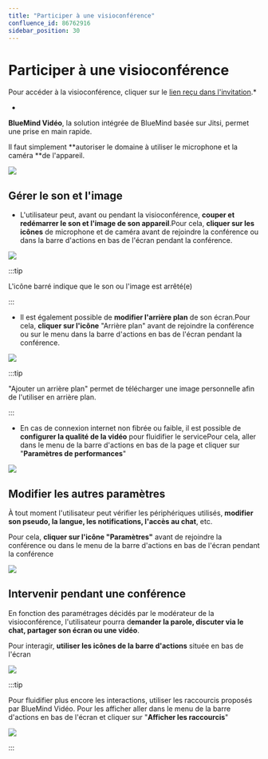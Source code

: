 ```yaml
---
title: "Participer à une visioconférence"
confluence_id: 86762916
sidebar_position: 30
---
```

# Participer à une visioconférence


Pour accéder à la visioconférence, cliquer sur le [lien reçu dans l'invitation](/Guide_de_l_utilisateur/L_agenda/Participer_à_un_évènement/).*


*

**BlueMind Vidéo**, la solution intégrée de BlueMind basée sur Jitsi, permet une prise en main rapide.

Il faut simplement **autoriser le domaine à utiliser le microphone et la caméra **de l'appareil.

![](../../attachments/86762916/86764879.png)


## Gérer le son et l'image

- L'utilisateur peut, avant ou pendant la visioconférence, **couper et redémarrer le son et l'image de son appareil**.Pour cela, **cliquer sur les icônes** de microphone et de caméra avant de rejoindre la conférence ou dans la barre d'actions en bas de l'écran pendant la conférence.


![](../../attachments/86762916/86764878.png)


:::tip

L'icône barré indique que le son ou l'image est arrêté(e)

:::


- Il est également possible de **modifier l'arrière plan** de son écran.Pour cela, **cliquer sur l'icône** "Arrière plan" avant de rejoindre la conférence ou sur le menu dans la barre d'actions en bas de l'écran pendant la conférence.


![](../../attachments/86762916/86764877.png)


:::tip

"Ajouter un arrière plan" permet de télécharger une image personnelle afin de l'utiliser en arrière plan.

:::


- En cas de connexion internet non fibrée ou faible, il est possible de **configurer la qualité de la vidéo** pour fluidifier le servicePour cela, aller dans le menu de la barre d'actions en bas de la page et cliquer sur "**Paramètres de performances**"


![](../../attachments/86762916/86764875.png)


## Modifier les autres paramètres

À tout moment l'utilisateur peut vérifier les périphériques utilisés, **modifier son pseudo, la langue, les notifications, l'accès au chat**, etc.

Pour cela, **cliquer sur l'icône "Paramètres"** avant de rejoindre la conférence ou dans le menu de la barre d'actions en bas de l'écran pendant la conférence


![](../../attachments/86762916/86764876.png)


## Intervenir pendant une conférence

En fonction des paramétrages décidés par le modérateur de la visioconférence, l'utilisateur pourra d**emander la parole, discuter via le chat, partager son écran ou une vidéo**.

Pour interagir, **utiliser les icônes de la barre d'actions** située en bas de l'écran


![](../../attachments/86762916/86764872.jpg)


:::tip

Pour fluidifier plus encore les interactions, utiliser les raccourcis proposés par BlueMind Vidéo. Pour les afficher aller dans le menu de la barre d'actions en bas de l'écran et cliquer sur "**Afficher les raccourcis**"

![](../../attachments/86762916/86764874.png)

:::


